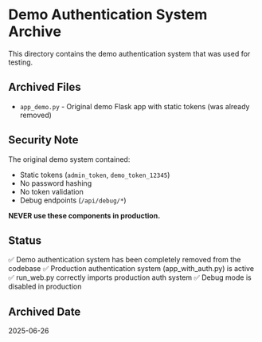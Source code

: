 # Demo Authentication System Archive

This directory contains the demo authentication system that was used for testing.

## Archived Files
- `app_demo.py` - Original demo Flask app with static tokens (was already removed)

## Security Note
The original demo system contained:
- Static tokens (`admin_token`, `demo_token_12345`) 
- No password hashing
- No token validation
- Debug endpoints (`/api/debug/*`)

**NEVER use these components in production.**

## Status
✅ Demo authentication system has been completely removed from the codebase
✅ Production authentication system (app_with_auth.py) is active
✅ run_web.py correctly imports production auth system
✅ Debug mode is disabled in production

## Archived Date
2025-06-26